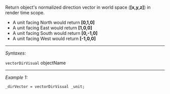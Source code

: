 Return object's normalized direction vector in world space (**[x,y,z]**) in render time scope. 
* A unit facing North would return **[0,1,0]**
* A unit facing East would return **[1,0,0]**
* A unit facing South would return **[0,-1,0]**
* A unit facing West would return **[-1,0,0]**


---
*Syntaxes:*

`vectorDirVisual` objectName

---
*Example 1:*

```sqf
_dirVector = vectorDirVisual _unit;
```